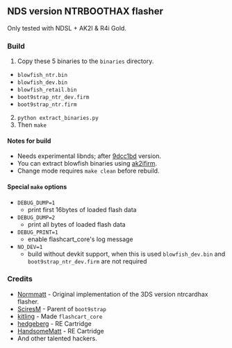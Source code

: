 ## NDS version NTRBOOTHAX flasher
Only tested with NDSL + AK2I & R4i Gold.

### Build
1. Copy these 5 binaries to the `binaries` directory.
  - `blowfish_ntr.bin`
  - `blowfish_dev.bin`
  - `blowfish_retail.bin`
  - `boot9strap_ntr_dev.firm`
  - `boot9strap_ntr.firm`
2. `python extract_binaries.py`
3. Then `make`

#### Notes for build
* Needs experimental libnds; after [9dcc1bd][expr_libnds] version.
* You can extract blowfish binaries using [ak2ifirm][ak2ifirm].
* Change mode requires `make clean` before rebuild.

[expr_libnds]: https://github.com/devkitPro/libnds/commit/9dcc1bd33
[ak2ifirm]: https://github.com/ntrteam/ak2ifirm

#### Special `make` options
* `DEBUG_DUMP=1`
  - print first 16bytes of loaded flash data
* `DEBUG_DUMP=2`
  - print all bytes of loaded flash data
* `DEBUG_PRINT=1`
  - enable flashcart_core's log message
* `NO_DEV=1`
  - build without devkit support, when this is used `blowfish_dev.bin` and `boot9strap_ntr_dev.firm` are not required

### Credits
* [Normmatt][normmatt] - Original implementation of the 3DS version ntrcardhax flasher.
* [SciresM][sciresm] - Parent of `boot9strap`
* [kitling][kitling] - Made `flashcart_core`
* [hedgeberg][hedgeberg] - RE Cartridge
* [HandsomeMatt][HandsomeMatt] - RE Cartridge
* And other talented hackers.

[normmatt]: https://github.com/Normmatt
[sciresm]: https://twitter.com/SciresM
[kitling]: https://github.com/kitling
[hedgeberg]: https://github.com/hedgeberg
[HandsomeMatt]: https://github.com/HandsomeMatt
